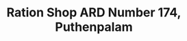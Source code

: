 ---
title: "Ration Shop ARD Number 174, Puthenpalam"
url: /vaikom/ration-shop-ard-number-174-puthenpalam/
shop: Lebensmittel
---
